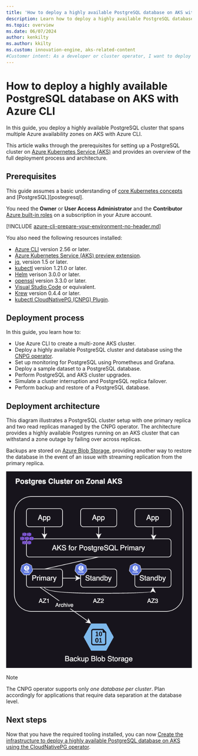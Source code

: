 ```yaml
---
title: 'How to deploy a highly available PostgreSQL database on AKS with Azure CLI'
description: Learn how to deploy a highly available PostgreSQL database on AKS using the CloudNativePG operator.
ms.topic: overview
ms.date: 06/07/2024
author: kenkilty
ms.author: kkilty
ms.custom: innovation-engine, aks-related-content
#Customer intent: As a developer or cluster operator, I want to deploy a highly available PostgreSQL database on AKS so I can see how to run a stateful database workload using the managed Kubernetes service in Azure.
---
```

# How to deploy a highly available PostgreSQL database on AKS with Azure CLI

In this guide, you deploy a highly available PostgreSQL cluster that spans multiple Azure availability zones on AKS with Azure CLI.

This article walks through the prerequisites for setting up a PostgreSQL cluster on [Azure Kubernetes Service (AKS)][what-is-aks] and provides an overview of the full deployment process and architecture.

## Prerequisites

This guide assumes a basic understanding of [core Kubernetes concepts][core-kubernetes-concepts] and [PostgreSQL][postegresql].

You need the **Owner** or **User Access Administrator** and the **Contributor** [Azure built-in roles][azure-roles] on a subscription in your Azure account.

[!INCLUDE [azure-cli-prepare-your-environment-no-header.md](~/reusable-content/azure-cli/azure-cli-prepare-your-environment-no-header.md)]

You also need the following resources installed:

- [Azure CLI](/cli/azure/install-azure-cli) version 2.56 or later.
- [Azure Kubernetes Service (AKS) preview extension][aks-preview].
- [jq][jq], version 1.5 or later.
- [kubectl][install-kubectl] version 1.21.0 or later.
- [Helm][install-helm] verison 3.0.0 or later.
- [openssl][install-openssl] version 3.3.0 or later.
- [Visual Studio Code][install-vscode] or equivalent.
- [Krew][install-krew] version 0.4.4 or later.
- [kubectl CloudNativePG (CNPG) Plugin][cnpg-plugin].

## Deployment process

In this guide, you learn how to:

- Use Azure CLI to create a multi-zone AKS cluster.
- Deploy a highly available PostgreSQL cluster and database using the [CNPG operator][cnpg-plugin].
- Set up monitoring for PostgreSQL using Prometheus and Grafana.
- Deploy a sample dataset to a PostgreSQL database.
- Perform PostgreSQL and AKS cluster upgrades.
- Simulate a cluster interruption and PostgreSQL replica failover.
- Perform backup and restore of a PostgreSQL database.

## Deployment architecture

This diagram illustrates a PostgreSQL cluster setup with one primary replica and two read replicas managed by the CNPG operator. The architecture provides a highly available Postgres running on an AKS cluster that can withstand a zone outage by failing over across replicas.

Backups are stored on [Azure Blob Storage](/azure/storage/blobs/), providing another way to restore the database in the event of an issue with streaming replication from the primary replica.

![AKS CNPG Architecture](./media/postgresql-ha-overview/aks-cnpg-arch.png)

> [!NOTE]
> The CNPG operator supports only *one database per cluster*. Plan accordingly for applications that require data separation at the database level.



## Next steps

Now that you have the required tooling installed, you can now [Create the infrastructure to deploy a highly available PostgreSQL database on AKS using the CloudNativePG operator][create-infrastructure].

<!-- LINKS -->
[what-is-aks]: ./what-is-aks.md
[postgresql]: https://www.postgresql.org/
[core-kubernetes-concepts]: ./concepts-clusters-workloads.md
[azure-roles]: ../role-based-access-control/built-in-roles.md
[aks-preview]: ./draft.md#install-the-aks-preview-azure-cli-extension
[jq]: https://jqlang.github.io/jq/
[install-kubectl]: https://kubernetes.io/docs/tasks/tools/install-kubectl/
[install-helm]: https://helm.sh/docs/intro/install/
[install-openssl]: https://www.openssl.org/
[install-vscode]: https://code.visualstudio.com/Download
[install-krew]: https://krew.sigs.k8s.io/
[cnpg-plugin]: https://cloudnative-pg.io/documentation/current/kubectl-plugin/#using-krew
[create-infrastructure]: ./create-postgresql-ha.md